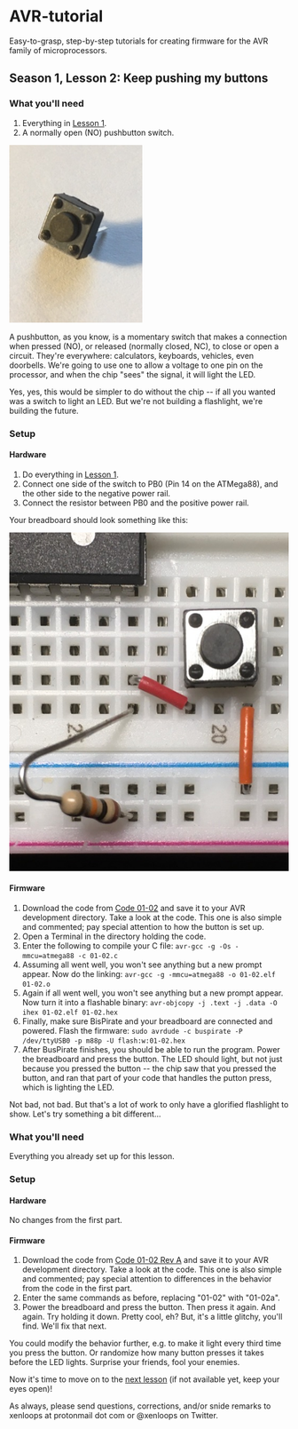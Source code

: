 # AVR-tutorial
Easy-to-grasp, step-by-step tutorials for creating firmware for the AVR family of microprocessors.

## Season 1, Lesson 2: Keep pushing my buttons

### What you'll need

1. Everything in [Lesson 1](01-01-LED-light.md).
1. A normally open (NO) pushbutton switch.

![Button](images/01-02-button.jpg)

A pushbutton, as you know, is a momentary switch that makes a connection when pressed (NO), or released (normally closed, NC), to close or open a circuit. They're everywhere: calculators, keyboards, vehicles, even doorbells. We're going to use one to allow a voltage to one pin on the processor, and when the chip "sees" the signal, it will light the LED.

Yes, yes, this would be simpler to do without the chip -- if all you wanted was a switch to light an LED. But we're not building a flashlight, we're building the future.

### Setup
#### Hardware
1. Do everything in [Lesson 1](01-01-LED-light.md).
1. Connect one side of the switch to PB0 (Pin 14 on the ATMega88), and the other side to the negative power rail.
1. Connect the resistor between PB0 and the positive power rail.

Your breadboard should look something like this:

![Button connection closeup](images/01-02-button-connect.jpg)

#### Firmware
1. Download the code from [Code 01-02](code/01-02.c) and save it to your AVR development directory. Take a look at the code. This one is also simple and commented; pay special attention to how the button is set up.
1. Open a Terminal in the directory holding the code.
1. Enter the following to compile your C file: 
`avr-gcc -g -Os -mmcu=atmega88 -c 01-02.c`
1. Assuming all went well, you won't see anything but a new prompt appear. Now do the linking:
`avr-gcc -g -mmcu=atmega88 -o 01-02.elf 01-02.o`
1. Again if all went well, you won't see anything but a new prompt appear. Now turn it into a flashable binary:
`avr-objcopy -j .text -j .data -O ihex 01-02.elf 01-02.hex`
1. Finally, make sure BisPirate and your breadboard are connected and powered. Flash the firmware:
`sudo avrdude -c buspirate -P /dev/ttyUSB0 -p m88p -U flash:w:01-02.hex`
1. After BusPirate finishes, you should be able to run the program. Power the breadboard and press the button. The LED should light, but not just because you pressed the button -- the chip saw that you pressed the button, and ran that part of your code that handles the putton press, which is lighting the LED. 

Not bad, not bad. But that's a lot of work to only have a glorified flashlight to show. Let's try something a bit different...

### What you'll need
Everything you already set up for this lesson.

### Setup
#### Hardware
No changes from the first part.

#### Firmware
1. Download the code from [Code 01-02 Rev A](code/01-02a.c) and save it to your AVR development directory. Take a look at the code. This one is also simple and commented; pay special attention to differences in the behavior from the code in the first part.
1. Enter the same commands as before, replacing "01-02" with "01-02a".
1. Power the breadboard and press the button. Then press it again. And again. Try holding it down. Pretty cool, eh? But, it's a little glitchy, you'll find. We'll fix that next.

You could modify the behavior further, e.g. to make it light every third time you press the button. Or randomize how many button presses it takes before the LED lights. Surprise your friends, fool your enemies.

Now it's time to move on to the [next lesson](01-03-LED-button-int.md) (if not available yet, keep your eyes open)!

As always, please send questions, corrections, and/or snide remarks to xenloops at protonmail dot com or @xenloops on Twitter.

